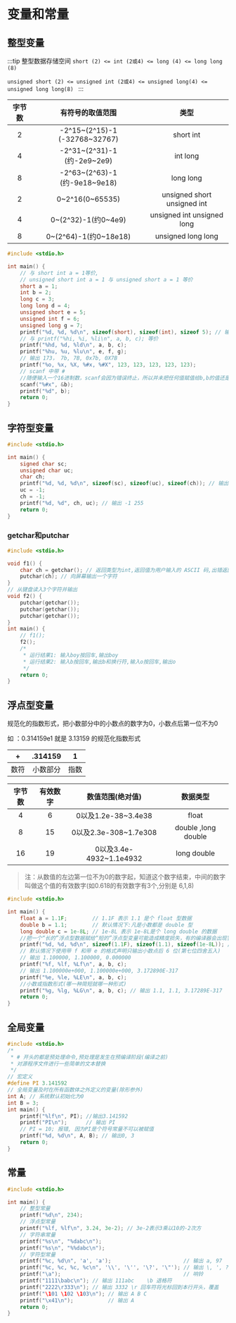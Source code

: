 # 变量和常量

## 整型变量

:::tip 整型数据存储空间
`short (2) <= int (2或4) <= long (4) <= long long (8) `

`unsigned short (2) <= unsigned int (2或4) <= unsigned long(4) <= unsigned long long(8) `
:::

| 字节数 |       有符号的取值范围        |            类型             |
| :----: | :---------------------------: | :-------------------------: |
|   2    | -2^15~(2^15)-1 (-32768~32767) |          short int          |
|   4    |  -2^31~(2^31)-1 (约-2e9~2e9)  |          int long           |
|   8    | -2^63~(2^63)-1 (约-9e18~9e18) |          long long          |
|   2    |        0~2^16(0~65535)        | unsigned short unsigned int |
|   4    |      0~(2^32)-1(约0~4e9)      | unsigned int unsigned long  |
|   8    |     0~(2^64)-1(约0~18e18)     |     unsigned long long      |

```c
#include <stdio.h>

int main() {
    // 与 short int a = 1等价,
    // unsigned short int a = 1 与 unsigned short a = 1 等价
    short a = 1;
    int b = 2;
    long c = 3;
    long long d = 4;
    unsigned short e = 5;
    unsigned int f = 6;
    unsigned long g = 7;
    printf("%d, %d, %d\n", sizeof(short), sizeof(int), sizeof 5); // 输出 2 4 4
    // 与 printf("%hi, %i, %li\n", a, b, c); 等价
    printf("%hd, %d, %ld\n", a, b, c);
    printf("%hu, %u, %lu\n", e, f, g);
    // 输出 173， 7b, 7B, 0x7b, 0X7B
    printf("%o, %x, %X, %#x, %#X", 123, 123, 123, 123, 123);
    // scanf 中带 #
    //随便输入一个16进制数，scanf会因为错误终止，所以并未把任何值赋值给b,b的值还是2
    scanf("%#x", &b);
    printf("%d", b);
    return 0;
}
```

## 字符型变量
```c
#include <stdio.h>

int main() {
    signed char sc;
    unsigned char uc;
    char ch;
    printf("%d, %d, %d\n", sizeof(sc), sizeof(uc), sizeof(ch)); // 输出 1 1 1
    uc = -1;
    ch = -1;
    printf("%d, %d", ch, uc); // 输出 -1 255
    return 0;
}
```

### getchar和putchar

```c
#include <stdio.h>

void f1() {
    char ch = getchar(); // 返回类型为int,返回值为用户输入的 ASCII 码,出错返回-1
    putchar(ch); // 向屏幕输出一个字符
}
// 从键盘读入3个字符并输出
void f2() {
    putchar(getchar());
    putchar(getchar());
    putchar(getchar());
}
int main() {
    // f1();
    f2();
    /*
     * 运行结果1: 输入boy按回车,输出boy
     * 运行结果2: 输入b按回车,输出b和换行符,输入o按回车,输出o
     */
    return 0;
}
```



## 浮点型变量

规范化的指数形式，把小数部分中的小数点的数字为0，小数点后第一位不为0

如 ：0.314159e1 就是 3.13159 的规范化指数形式 

|  +   | .314159  |  1   |
| :--: | :------: | :--: |
| 数符 | 小数部分 | 指数 |

| 字节数 | 有效数字 |    数值范围(绝对值)     |      数据类型       |
| :----: | :------: | :---------------------: | :-----------------: |
|   4    |    6     |   0以及1.2e-38~3.4e38   |        float        |
|   8    |    15    |  0以及2.3e-308~1.7e308  | double ,long double |
|   16   |    19    | 0以及3.4e-4932~1.1e4932 |     long double     |

> 注：从数值的左边第一位不为0的数字起，知道这个数字结束，中间的数字叫做这个值的有效数字(如0.618的有效数字有3个,分别是 6,1,8)
```c
#include <stdio.h>

int main() {
    float a = 1.1F;        // 1.1F 表示 1.1 是个 float 型数据
    double b = 1.1;        // 默认情况下:凡是小数都是 double 型
    long double c = 1e-8L; // 1e-8L 表示 1e-8L是个 long double 的数据
    //把一个“长的”浮点型数据赋给“短的”浮点型变量可能造成精度损失，有的编译器会出现警告
    printf("%d, %d, %d\n", sizeof(1.1F), sizeof(1.1), sizeof(1e-8L)); // 4 8 16
    // 默认情况下使用带 f 和带 e 的格式声明只输出小数点后 6 位(第七位四舍五入)
    // 输出 1.100000, 1.100000, 0.000000
    printf("%f, %lf, %Lf\n", a, b, c);
    // 输出 1.100000e+000, 1.100000e+000, 3.172890E-317
    printf("%e, %le, %LE\n", a, b, c);
    //小数或指数形式(哪一种简短就哪一种形式)
    printf("%g, %lg, %LG\n", a, b, c); // 输出 1.1, 1.1, 3.17289E-317
    return 0;
}
```

## 全局变量

```c
#include <stdio.h>
/*
 * # 开头的都是预处理命令,预处理是发生在预编译阶段(编译之前)
 * 对源程序文件进行一些简单的文本替换
 */
// 宏定义
#define PI 3.141592
// 全局变量及时在所有函数体之外定义的变量(除形参外)
int A; // 系统默认初始化为0
int B = 3;
int main() {
    printf("%lf\n", PI); //输出3.141592
    printf("PI\n");      // 输出 PI
    // PI = 10; 报错, 因为PI是个符号常量不可以被赋值
    printf("%d, %d\n", A, B); // 输出0, 3
    return 0;
}
```



## 常量

```c
#include <stdio.h>

int main() {
    // 整型常量
    printf("%d\n", 234);
    // 浮点型常量
    printf("%lf, %lf\n", 3.24, 3e-2); // 3e-2表示3乘以10的-2次方
    // 字符串常量
    printf("%s\n", "%dabc\n");
    printf("%s\n", "%%dabc\n");
    // 字符型常量
    printf("%c, %d\n", 'a', 'a');                       // 输出 a, 97
    printf("%c, %c, %c, %c\n", '\\', '\'', '\?', '\"'); // 输出 \, ', ?, "
    printf("\a");                                       // 响铃
    printf("1111\babc\n"); // 输出 111abc    \b 退格符
    printf("2222\r333\n"); // 输出 3332 \r 回车符将光标回到本行开头，覆盖
    printf("\101 \102 \103\n"); // 输出 A B C
    printf("\x41\n");           // 输出 A
    return 0;
}
```
